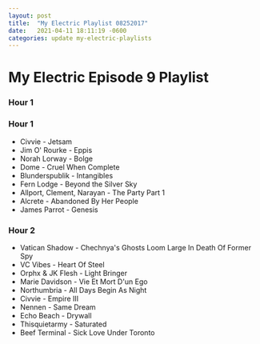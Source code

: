 ```yaml
---
layout: post
title:  "My Electric Playlist 08252017"
date:   2021-04-11 18:11:19 -0600
categories: update my-electric-playlists
---
```


# My Electric Episode 9 Playlist
### Hour 1
### Hour 1
* Civvie - Jetsam
* Jim O' Rourke - Eppis
* Norah Lorway - Bolge
* Dome - Cruel When Complete
* Blunderspublik - Intangibles
* Fern Lodge - Beyond the Silver Sky
* Allport, Clement, Narayan - The Party Part 1
* Alcrete - Abandoned By Her People
* James Parrot - Genesis

### Hour 2
* Vatican Shadow - Chechnya's Ghosts Loom Large In Death Of Former Spy
* VC Vibes - Heart Of Steel
* Orphx & JK Flesh - Light Bringer
* Marie Davidson - Vie Et Mort D'un Ego
* Northumbria - All Days Begin As Night
* Civvie - Empire III
* Nennen - Same Dream
* Echo Beach - Drywall
* Thisquietarmy - Saturated
* Beef Terminal - Sick Love Under Toronto

